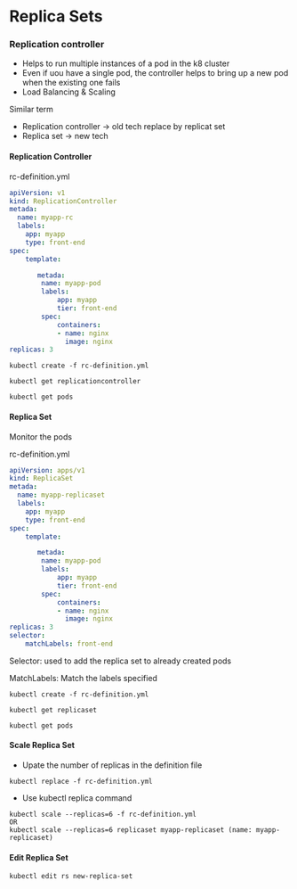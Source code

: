 # Replica Sets


### **Replication controller** 

- Helps to run multiple instances of a pod in the k8 cluster
- Even if uou have a single pod, the controller helps to bring up a new pod when the existing one fails
- Load Balancing & Scaling


Similar term

- Replication controller -> old tech replace by replicat set
- Replica set -> new tech


#### Replication Controller
rc-definition.yml
```yaml
apiVersion: v1
kind: ReplicationController
metada: 
  name: myapp-rc
  labels: 
    app: myapp
    type: front-end
spec:
    template:

       metada: 
        name: myapp-pod
        labels: 
            app: myapp
            tier: front-end
        spec:
            containers:
            - name: nginx
              image: nginx     
replicas: 3
```

```shell
kubectl create -f rc-definition.yml

kubectl get replicationcontroller

kubectl get pods
```


#### Replica Set

Monitor the pods


rc-definition.yml
```yaml
apiVersion: apps/v1
kind: ReplicaSet
metada: 
  name: myapp-replicaset
  labels: 
    app: myapp
    type: front-end
spec:
    template:

       metada: 
        name: myapp-pod
        labels: 
            app: myapp
            tier: front-end
        spec:
            containers:
            - name: nginx
              image: nginx     
replicas: 3
selector: 
    matchLabels: front-end
```

Selector: used to add the replica set to already created pods

MatchLabels: Match the labels specified

```shell
kubectl create -f rc-definition.yml

kubectl get replicaset

kubectl get pods
```


#### Scale Replica Set

- Upate the number of replicas in the definition file
```
kubectl replace -f rc-definition.yml
```
- Use kubectl replica command
```
kubectl scale --replicas=6 -f rc-definition.yml
OR
kubectl scale --replicas=6 replicaset myapp-replicaset (name: myapp-replicaset)
```



#### Edit Replica Set

```
kubectl edit rs new-replica-set
```